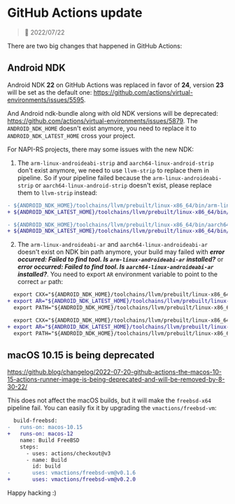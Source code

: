 # GitHub Actions update

> 📅 2022/07/22

There are two big changes that happened in GitHub Actions:

## Android NDK

Android NDK **22** on GitHub Actions was replaced in favor of **24**, version **23** will be set as the default one: https://github.com/actions/virtual-environments/issues/5595.

And Android ndk-bundle along with old NDK versions will be deprecated: https://github.com/actions/virtual-environments/issues/5879. The `ANDROID_NDK_HOME` doesn't exist anymore, you need to replace it to `ANDROID_NDK_LATEST_HOME` cross your project.

For NAPI-RS projects, there may some issues with the new NDK:

1. The `arm-linux-androideabi-strip` and `aarch64-linux-android-strip` don't exist anymore, we need to use `llvm-strip` to replace them in pipeline. So if your pipeline failed because the `arm-linux-androideabi-strip` or `aarch64-linux-android-strip` doesn't exist, please replace them to `llvm-strip` instead:

```diff
- ${ANDROID_NDK_HOME}/toolchains/llvm/prebuilt/linux-x86_64/bin/arm-linux-androideabi-strip *.node
+ ${ANDROID_NDK_LATEST_HOME}/toolchains/llvm/prebuilt/linux-x86_64/bin/llvm-strip *.node
```

```diff
- ${ANDROID_NDK_HOME}/toolchains/llvm/prebuilt/linux-x86_64/bin/aarch64-linux-androideabi-strip *.node
+ ${ANDROID_NDK_LATEST_HOME}/toolchains/llvm/prebuilt/linux-x86_64/bin/llvm-strip *.node
```

2. The `arm-linux-androideabi-ar` and `aarch64-linux-androideabi-ar` doesn't exist on NDK bin path anymore, your build may failed with **_error occurred: Failed to find tool. Is `arm-linux-androideabi-ar` installed?_** or **_error occurred: Failed to find tool. Is `aarch64-linux-androideabi-ar` installed?_**. You need to export `AR` environment variable to point to the correct `ar` path:

```diff
  export CXX="${ANDROID_NDK_HOME}/toolchains/llvm/prebuilt/linux-x86_64/bin/armv7a-linux-androideabi24-clang++"
+ export AR="${ANDROID_NDK_LATEST_HOME}/toolchains/llvm/prebuilt/linux-x86_64/bin/llvm-ar"
  export PATH="${ANDROID_NDK_HOME}/toolchains/llvm/prebuilt/linux-x86_64/bin:${PATH}"
```

```diff
  export CXX="${ANDROID_NDK_HOME}/toolchains/llvm/prebuilt/linux-x86_64/bin/aarch64-linux-androideabi24-clang++"
+ export AR="${ANDROID_NDK_LATEST_HOME}/toolchains/llvm/prebuilt/linux-x86_64/bin/llvm-ar"
  export PATH="${ANDROID_NDK_HOME}/toolchains/llvm/prebuilt/linux-x86_64/bin:${PATH}"
```

## macOS 10.15 is being deprecated

https://github.blog/changelog/2022-07-20-github-actions-the-macos-10-15-actions-runner-image-is-being-deprecated-and-will-be-removed-by-8-30-22/

This does not affect the macOS builds, but it will make the `freebsd-x64` pipeline fail. You can easily fix it by upgrading the `vmactions/freebsd-vm`:

```diff
  build-freebsd:
-   runs-on: macos-10.15
+   runs-on: macos-12
    name: Build FreeBSD
    steps:
      - uses: actions/checkout@v3
      - name: Build
        id: build
-       uses: vmactions/freebsd-vm@v0.1.6
+       uses: vmactions/freebsd-vm@v0.2.0
```

Happy hacking :)
